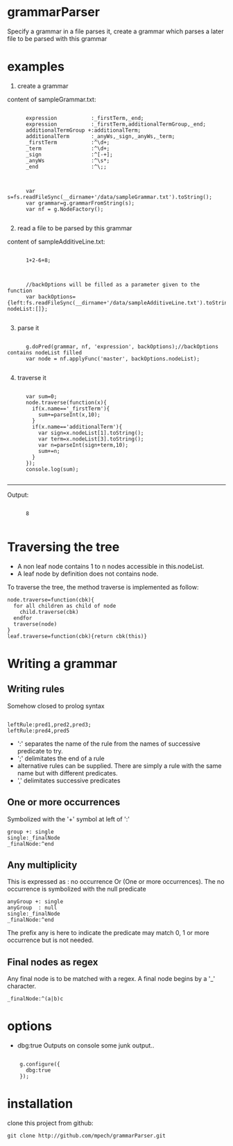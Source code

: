 grammarParser
========

Specify a grammar in a file
parses it, create a grammar which parses a later file to be parsed with this grammar

examples
========

1. create a grammar
  
  content of sampleGrammar.txt:
  <pre><code>
      expression           :_firstTerm,_end;
      expression           :_firstTerm,additionalTermGroup,_end;
      additionalTermGroup +:additionalTerm;
      additionalTerm       :_anyWs,_sign,_anyWs,_term;
      _firstTerm           :^\d+;
      _term                :^\d+;
      _sign                :^[-+];
      _anyWs               :^\s*;
      _end                 :^\;;
  </code></pre>
  <pre><code>
      var s=fs.readFileSync(__dirname+'/data/sampleGrammar.txt').toString();
      var grammar=g.grammarFromString(s);
      var nf = g.NodeFactory();
  </code></pre>
  
2. read a file to be parsed by this grammar
  
  content of sampleAdditiveLine.txt:
  <pre><code>
      1+2-6+8;
  </code></pre>
  
  <pre><code>
      //backOptions will be filled as a parameter given to the function
      var backOptions={left:fs.readFileSync(__dirname+'/data/sampleAdditiveLine.txt').toString(), nodeList:[]};
  </code></pre>
  
3. parse it
  
  <pre><code>
      g.doPred(grammar, nf, 'expression', backOptions);//backOptions contains nodeList filled
      var node = nf.applyFunc('master', backOptions.nodeList);
  </code></pre>
  
4. traverse it
  
  <pre><code>
      var sum=0;
      node.traverse(function(x){
        if(x.name=='_firstTerm'){
          sum+=parseInt(x,10);
        }
        if(x.name=='additionalTerm'){
          var sign=x.nodeList[1].toString();
          var term=x.nodeList[3].toString();
          var n=parseInt(sign+term,10);
          sum+=n;
        }
      });
      console.log(sum);
  </code></pre>
  
  ***
  Output:
  
  <pre><code>
      8
  </code></pre>
  

Traversing the tree
===================
- A non leaf node contains 1 to n nodes accessible in this.nodeList.
- A leaf node by definition does not contains node.

To traverse the tree, the method traverse is implemented as follow:

    node.traverse=function(cbk){
      for all children as child of node
        child.traverse(cbk)
      endfor
      traverse(node)
    }
    leaf.traverse=function(cbk){return cbk(this)}

Writing a grammar
=================
Writing rules
-------------------------------------------------------------
Somehow closed to prolog syntax
<pre><code>
leftRule:pred1,pred2,pred3;
leftRule:pred4,pred5
</code></pre>

- ':' separates the name of the rule from the names of successive predicate to try.
- ';' delimitates the end of a rule
- alternative rules can be supplied. There are simply a rule with the same name but with different predicates.
- ',' delimitates successive predicates

One or more occurrences
-------------------------------------------------------------
Symbolized with the '+' symbol at left of ':'

    group +: single
    single:_finalNode
    _finalNode:^end

Any multiplicity
-------------------------------------------------------------
This is expressed as : no occurrence Or (One or more occurrences).
The no occurrence is symbolized with the null predicate

    anyGroup +: single
    anyGroup  : null
    single:_finalNode
    _finalNode:^end

The prefix any is here to indicate the predicate may match 0, 1 or more occurrence but is not needed.

Final nodes as regex
-------------------------------------------------------------
Any final node is to be matched with a regex.
A final node begins by a '_' character.

    _finalNode:^(a|b)c


options
=======
- dbg:true
Outputs on console some junk output..

<pre><code>
    g.configure({
      dbg:true
    });
</code></pre>

installation
============
clone this project from github:

    git clone http://github.com/mpech/grammarParser.git



